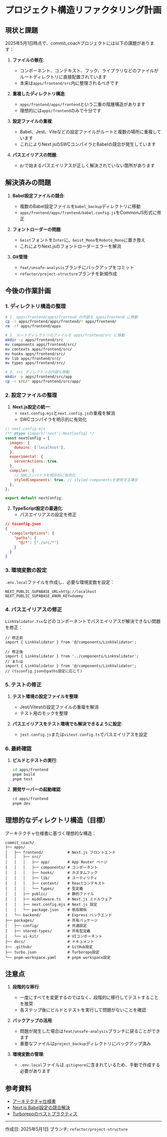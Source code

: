 # プロジェクト構造リファクタリング計画

## 現状と課題

2025年5月1日時点で、commit_coachプロジェクトには以下の課題があります：

1. **ファイルの散在**:
   - コンポーネント、コンテキスト、フック、ライブラリなどのファイルがルートディレクトリに直接配置されています
   - 本来は`apps/frontend/src`内に整理されるべきです

2. **重複したディレクトリ構造**:
   - `apps/frontend/apps/frontend`という二重の階層構造があります
   - 理想的には`apps/frontend`のみで十分です

3. **設定ファイルの重複**:
   - Babel、Jest、Viteなどの設定ファイルがルートと複数の場所に重複しています
   - これによりNext.jsのSWCコンパイラとBabelの競合が発生しています

4. **パスエイリアスの問題**:
   - `@/`で始まるパスエイリアスが正しく解決されていない箇所があります

## 解決済みの問題

1. **Babel設定ファイルの競合**:
   - 複数のBabel設定ファイルを`babel_backup`ディレクトリに移動
   - `apps/frontend/apps/frontend/babel.config.js`をCommonJS形式に修正

2. **フォントローダーの問題**:
   - `Geist`フォントを`Inter`に、`Geist_Mono`を`Roboto_Mono`に置き換え
   - これによりNext.jsのフォントローダーエラーを解消

3. **Git管理**:
   - `feat/unsafe-analysis`ブランチにバックアップをコミット
   - `refactor/project-structure`ブランチを新規作成

## 今後の作業計画

### 1. ディレクトリ構造の整理

```bash
# 1. apps/frontend/apps/frontend の内容を apps/frontend に移動
cp -r apps/frontend/apps/frontend/* apps/frontend/
rm -rf apps/frontend/apps

# 2. ルートディレクトリのファイルを apps/frontend/src に移動
mkdir -p apps/frontend/src
mv components apps/frontend/src/
mv contexts apps/frontend/src/
mv hooks apps/frontend/src/
mv lib apps/frontend/src/
mv types apps/frontend/src/

# 3. src ディレクトリの内容も移動
mkdir -p apps/frontend/src/app
cp -r src/* apps/frontend/src/app/
```

### 2. 設定ファイルの整理

1. **Next.js設定の統一**:
   - `next.config.mjs`と`next.config.js`の重複を解消
   - SWCコンパイラを明示的に有効化

```js
// next.config.mjs
/** @type {import('next').NextConfig} */
const nextConfig = {
  images: {
    domains: ['localhost'],
  },
  experimental: {
    serverActions: true,
  },
  compiler: {
    // SWCコンパイラを明示的に有効化
    styledComponents: true, // styled-componentsを使用する場合
  },
};

export default nextConfig;
```

2. **TypeScript設定の最適化**:
   - パスエイリアスの設定を修正

```json
// tsconfig.json
{
  "compilerOptions": {
    "paths": {
      "@/*": ["./src/*"]
    }
  }
}
```

### 3. 環境変数の設定

`.env.local`ファイルを作成し、必要な環境変数を設定：

```
NEXT_PUBLIC_SUPABASE_URL=http://localhost
NEXT_PUBLIC_SUPABASE_ANON_KEY=dummy
```

### 4. パスエイリアスの修正

`LinkValidator.tsx`などのコンポーネントでパスエイリアスが解決できない問題を修正：

```tsx
// 修正前
import { LinkValidator } from '@/components/LinkValidator';

// 修正後
import { LinkValidator } from '../components/LinkValidator';
// または
import { LinkValidator } from '@/components/LinkValidator';
// (tsconfig.jsonのpaths設定に応じて)
```

### 5. テストの修正

1. **テスト環境の設定ファイルを整理**:
   - Jest/Vitestの設定ファイルの重複を解消
   - テスト用のモックを整理

2. **パスエイリアスをテスト環境でも解決できるように設定**:
   - `jest.config.js`または`vitest.config.ts`でパスエイリアスを設定

### 6. 最終確認

1. **ビルドとテストの実行**:
   ```bash
   cd apps/frontend
   pnpm build
   pnpm test
   ```

2. **開発サーバーの起動確認**:
   ```bash
   cd apps/frontend
   pnpm dev
   ```

## 理想的なディレクトリ構造（目標）

アーキテクチャ仕様書に基づく理想的な構造：

```
commit_coach/
├── apps/
│   ├── frontend/           # Next.js フロントエンド
│   │   ├── src/
│   │   │   ├── app/        # App Router ページ
│   │   │   ├── components/ # コンポーネント
│   │   │   ├── hooks/      # カスタムフック
│   │   │   ├── lib/        # ユーティリティ
│   │   │   ├── context/    # Reactコンテキスト
│   │   │   └── types/      # 型定義
│   │   ├── public/         # 静的ファイル
│   │   ├── middleware.ts   # Next.js ミドルウェア
│   │   ├── next.config.mjs # Next.js 設定
│   │   └── package.json    # 依存関係
│   └── backend/            # Express バックエンド
├── packages/               # 共有パッケージ
│   ├── config/             # 共通設定
│   ├── shared-types/       # 共有型定義
│   └── ui-kit/             # UIコンポーネント
├── docs/                   # ドキュメント
├── .github/                # GitHub設定
├── turbo.json              # Turborepo設定
└── pnpm-workspace.yaml     # pnpm workspace設定
```

## 注意点

1. **段階的な移行**:
   - 一度にすべてを変更するのではなく、段階的に移行してテストすることを推奨
   - 各ステップ後にビルドとテストを実行して問題がないことを確認

2. **バックアップの活用**:
   - 問題が発生した場合は`feat/unsafe-analysis`ブランチに戻ることができます
   - 重要なファイルは`project_backup`ディレクトリにバックアップ済み

3. **環境変数の管理**:
   - `.env.local`ファイルは`.gitignore`に含まれているため、手動で作成する必要があります

## 参考資料

- [アーキテクチャ仕様書](/docs/overview/architecture.spec.md)
- [Next.js Babel設定の競合解決](https://nextjs.org/docs/messages/babel-font-loader-conflict)
- [Turborepoのベストプラクティス](https://turbo.build/repo/docs/handbook)

---

作成日: 2025年5月1日
ブランチ: `refactor/project-structure`
